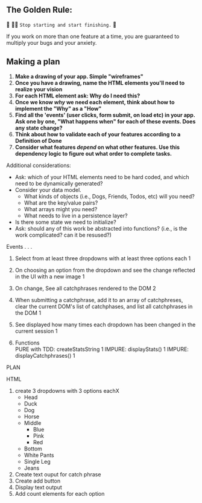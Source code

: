 ## The Golden Rule: 

🦸 🦸‍♂️ `Stop starting and start finishing.` 🏁

If you work on more than one feature at a time, you are guaranteed to multiply your bugs and your anxiety.

## Making a plan

1) **Make a drawing of your app. Simple "wireframes"**
1) **Once you have a drawing, name the HTML elements you'll need to realize your vision**
1) **For each HTML element ask: Why do I need this?** 
1) **Once we know _why_ we need each element, think about how to implement the "Why" as a "How"**
1) **Find all the 'events' (user clicks, form submit, on load etc) in your app. Ask one by one, "What happens when" for each of these events. Does any state change?**
1) **Think about how to validate each of your features according to a Definition of Done**
1) **Consider what features _depend_ on what other features. Use this dependency logic to figure out what order to complete tasks.**

Additional considerations:
- Ask: which of your HTML elements need to be hard coded, and which need to be dynamically generated?
- Consider your data model. 
  - What kinds of objects (i.e., Dogs, Friends, Todos, etc) will you need? 
  - What are the key/value pairs? 
  - What arrays might you need? 
  - What needs to live in a persistence layer?
- Is there some state we need to initialize?
- Ask: should any of this work be abstracted into functions? (i.e., is the work complicated? can it be resused?)


Events . . .	
1. Select from at least three dropdowns with at least three options each	1

2. On choosing an option from the dropdown and see the change reflected in the UI with a new image	1

3. On change, See all catchphrases rendered to the DOM	2

4. When submitting a catchphrase, add it to an array of catchphreses, clear the current DOM's list of catchphases, and list all catchphrases in the DOM	1

5. See displayed how many times each dropdown has been changed in the current session	1

6. Functions	
PURE with TDD: createStatsString	1
IMPURE: displayStats()	1
IMPURE: displayCatchphrases()	1

PLAN

HTML
1. create 3 dropdowns with 3 options eachX
    * Head
     - Duck 
     - Dog
     - Horse
    * Middle
      - Blue
      - Pink
      - Red
    * Bottom
     - White Pants
     - Single Leg
     - Jeans
2. Create text ouput for catch phrase
3. Create add button
4. Display text output
5. Add count elements for each option